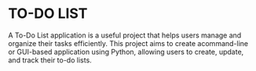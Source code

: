 # TO-DO LIST

A To-Do List application is a useful project that helps users manage and organize their tasks efficiently.
This project aims to create acommand-line or GUI-based application using Python, allowing users to create, update, and track their to-do lists.

